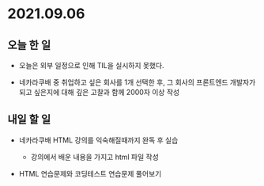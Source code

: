 # 2021.09.06
## 오늘 한 일
- 오늘은 외부 일정으로 인해 TIL을 실시하지 못했다.

- 네카라쿠배 중 취업하고 싶은 회사를 1개 선택한 후, 그 회사의 프론트엔드 개발자가 되고 싶은지에 대해 깊은 고찰과 함께 2000자 이상 작성


## 내일 할 일
- 네카라쿠배 HTML 강의를 익숙해질때까지 완독 후 실습
    - 강의에서 배운 내용을 가지고 html 파일 작성


- HTML 연습문제와 코딩테스트 연습문제 풀어보기